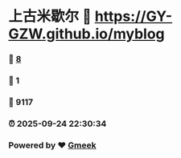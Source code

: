 # 上古米歇尔 :link: https://GY-GZW.github.io/myblog 
### :page_facing_up: [8](https://GY-GZW.github.io/myblog/tag.html) 
### :speech_balloon: 1 
### :hibiscus: 9117 
### :alarm_clock: 2025-09-24 22:30:34 
### Powered by :heart: [Gmeek](https://github.com/Meekdai/Gmeek)
